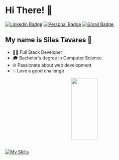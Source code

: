 
<h1>Hi There! 👋</h1>

[![Linkedin Badge](https://img.shields.io/badge/-LinkedIn-6633cc?style=flat-square&logo=Linkedin&logoColor=white&link=https:https://www.linkedin.com/in/tavaressilas/)](https://www.linkedin.com/in/tavaressilas/)
[![Personal Badge](https://img.shields.io/badge/-Website-6633cc?style=flat-square&logo=Me&logoColor=white&link=h)](...)
[![Gmail Badge](https://img.shields.io/badge/-silas.tavares07@gmail.com-6633cc?style=flat-square&logo=Gmail&logoColor=white&link=mailto:silas.tavares07@gmail.com)](mailto:silas.tavares07@gmail.com)


## My name is Silas Tavares 🚀
- 👩‍💻 Full Stack Developer
- 🎓 Bachelor's degree in Computer Science
- 🌐 Passionate about web development
- 💡 Love a good challenge

<div align="center">
  <img width="41%" height="195px" src="https://github-readme-stats.vercel.app/api/top-langs/?username=tavaressilas10&layout=compact&hide_border=true&title_color=8f00ff&text_color=ffffff&bg_color=0d1117" />
 </div>

<br> 

  [![My Skills](https://skillicons.dev/icons?i=ts,nestjs,react,java,javascript,html,css,mysql,python,bootstrap,materialui)](https://skillicons.dev)

  <div data-iframe-width="150" data-iframe-height="270" data-share-badge-id="75b15efb-cec1-478f-bd48-65ebebd025cb" data-share-badge-host="https://www.credly.com"></div><script type="text/javascript" async src="//cdn.credly.com/assets/utilities/embed.js"></script>

